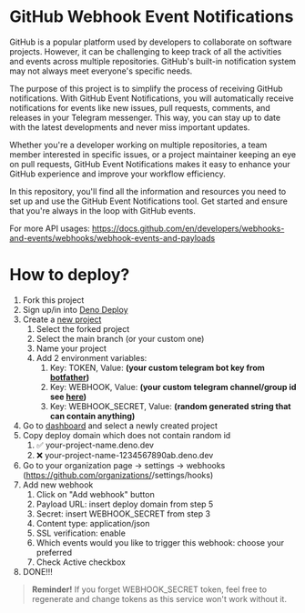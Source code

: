 # GitHub Webhook Event Notifications

GitHub is a popular platform used by developers to collaborate on software projects.
However, it can be challenging to keep track of all the activities and events across multiple repositories.
GitHub's built-in notification system may not always meet everyone's specific needs.

The purpose of this project is to simplify the process of receiving GitHub notifications.
With GitHub Event Notifications, you will automatically receive notifications for events like new issues,
pull requests, comments, and releases in your Telegram messenger.
This way, you can stay up to date with the latest developments and never miss important updates.

Whether you're a developer working on multiple repositories,
a team member interested in specific issues, or a project maintainer keeping an eye on pull requests,
GitHub Event Notifications makes it easy to enhance your GitHub experience and improve your workflow efficiency.

In this repository, you'll find all the information and resources you need to set up
and use the GitHub Event Notifications tool. Get started and ensure that you're always
in the loop with GitHub events.

For more API usages:
https://docs.github.com/en/developers/webhooks-and-events/webhooks/webhook-events-and-payloads

# How to deploy?

1. Fork this project
2. Sign up/in into [Deno Deploy](https://deno.com/deploy)
3. Create a [new project](https://dash.deno.com/new)
   1. Select the forked project
   2. Select the main branch (or your custom one)
   3. Name your project
   4. Add 2 environment variables:
      1. Key: TOKEN, Value: **(your custom telegram bot key from [botfather](https://t.me/botfather))**
      2. Key: WEBHOOK, Value: **(your custom telegram channel/group id see [here](https://gist.github.com/mraaroncruz/e76d19f7d61d59419002db54030ebe35))**
      3. Key: WEBHOOK_SECRET, Value: **(random generated string that can contain anything)**
4. Go to [dashboard](https://dash.deno.com/projects/) and select a newly created project
5. Copy deploy domain which does not contain random id
   1. ✅ your-project-name.deno.dev
   2. ❌ your-project-name-1234567890ab.deno.dev
6. Go to your organization page -> settings -> webhooks (https://github.com/organizations/<your-organization>/settings/hooks)
7. Add new webhook
   1. Click on "Add webhook" button
   2. Payload URL: insert deploy domain from step 5
   3. Secret: insert WEBHOOK_SECRET from step 3
   4. Content type: application/json
   5. SSL verification: enable
   6. Which events would you like to trigger this webhook: choose your preferred
   7. Check Active checkbox
8. DONE!!!

> **Reminder!**
> If you forget WEBHOOK_SECRET token, feel free to regenerate and change tokens as this service won't work without it.
